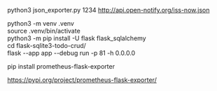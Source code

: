 python3 json_exporter.py 1234 http://api.open-notify.org/iss-now.json  


python3 -m venv .venv  
source .venv/bin/activate  
python3 -m pip install -U flask  flask_sqlalchemy  
cd flask-sqlite3-todo-crud/  
flask --app app --debug run -p 81 -h 0.0.0.0  

pip install prometheus-flask-exporter  

https://pypi.org/project/prometheus-flask-exporter/
